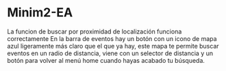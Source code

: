 # Minim2-EA

La funcion de buscar por proximidad de localización funciona correctamente
En la barra de eventos hay un botón con un icono de mapa azul ligeramente más claro que el que ya hay, este mapa te permite buscar eventos en un radio de distancia, viene con un selector de distancia y un botón para volver al menú home cuando hayas acabado tu búsqueda.
